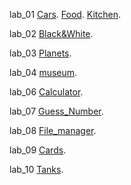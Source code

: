 lab_01
[Cars](https://dinozavr1k.github.io/frontend_labs/lab_01/cars/).
[Food](https://dinozavr1k.github.io/frontend_labs/lab_01/food/).
[Kitchen](https://dinozavr1k.github.io/frontend_labs/lab_01/kitchen/).

lab_02 [Black&White](http://dinozavr1k.github.io/frontend_labs/lab_02/black%20&%20white/).

lab_03 [Planets](http://dinozavr1k.github.io/frontend_labs/lab_03/planets/).

lab_04 [museum](http://dinozavr1k.github.io/frontend_labs/lab_04/museum/).

lab_06 [Calculator](https://dinozavr1k.github.io/frontend_labs/lab_06/calculator/).

lab_07 [Guess_Number](https://dinozavr1k.github.io/frontend_labs/lab_07/guessnumber/).

lab_08 [File_manager](https://dinozavr1k.github.io/frontend_labs/lab_08/filemanager/).

lab_09 [Cards](https://dinozavr1k.github.io/frontend_labs/lab_09/cards/).

lab_10 [Tanks](https://dinozavr1k.github.io/frontend_labs/lab_10/tanks/).



